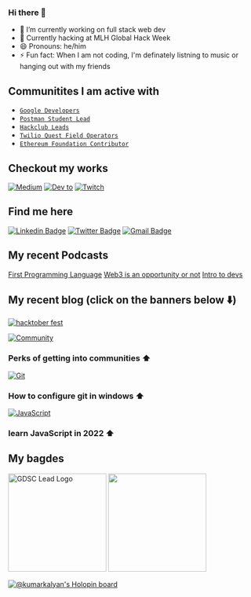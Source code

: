 ### Hi there 👋

- 🔭 I’m currently working on full stack web dev
- 👯 Currently hacking at MLH Global Hack Week  
- 😄 Pronouns: he/him
- ⚡ Fun fact: When I am not coding, I'm definately listning to music or hanging out with my friends



## Communitites I am active with 
- [`Google Developers`](https://developers.google.com/profile/u/kumarkalyan) 
- [`Postman Student Lead`](https://api.badgr.io/public/assertions/HL02eZKgQcKo4F33VFwYZw?identity__email=kum9748ar%40gmail.com) 
- [`Hackclub Leads`](https://apacdirectory.hackclub.com/club/hchackbeats) 
- [`Twilio Quest Field Operators`](https://www.twilio.com/quest/app/c/3/13930)
- [`Ethereum Foundation Contributor`](https://www.gitpoap.io/p/0xCAB33aFcEDfF044391f200642e405F28086881B7)


## Checkout my works 
<p display="flex">
  
<!-- [![hashnode](https://img.shields.io/badge/Hashnode-2962FF?style=for-the-badge&logo=hashnode&logoColor=white)](https://hashnode.com/@kumarkalyan)  -->
[![Medium](https://img.shields.io/badge/Medium-12100E?style=for-the-badge&logo=medium&logoColor=white)](https://kumarkalyan.medium.com/) [![Dev to ](https://img.shields.io/badge/dev.to-0A0A0A?style=for-the-badge&logo=devdotto&logoColor=white)](https://dev.to/kumarkalyan) [![Twitch](https://img.shields.io/badge/Twitch-9146FF?style=for-the-badge&logo=twitch&logoColor=white)](https://www.twitch.tv/kumarkalyan)  
  
</p>

## Find me here 
[![Linkedin Badge](https://img.shields.io/badge/-Kumar_Kalyan-blue?style=plastic&logo=Linkedin&logoColor=white&link=https://www.linkedin.com/in/kumar009/)](https://www.linkedin.com/in/kumar009/)
[![Twitter Badge](https://img.shields.io/badge/-kumarkalyan_-blue?style=plastic&logo=Twitter&logoColor=white&link=https://twitter.com/kumarkalyan_/)](https://twitter.com/kumarkalyan_/)
[![Gmail Badge](https://img.shields.io/badge/kum9748ar@gmail.com-white?style=plastic&logo=Gmail&logoColor=&link=mailto:kum9748ar@gmail.com)](mailto:kum9748ar@gmail.com)

## My recent Podcasts 
[First Programming Language](https://twitter.com/i/spaces/1BdGYylXMVAGX?s=20)
[Web3 is an opportunity or not](https://twitter.com/i/spaces/1YpKkZBqejBxj?s=20)
[Intro to devs](https://twitter.com/i/spaces/1YpKkZBqejBxj?s=20)

## My recent blog (click on the banners below ⬇️)

[![hacktober fest](https://user-images.githubusercontent.com/67071462/194708458-df541620-89d4-4a6f-835a-59cee92d05e2.png)](https://kumarkalyan.medium.com/everything-you-need-to-know-about-hacktoberfest-and-opensource-in-just-5-mins-de8e54c3df24)

[![Community](https://miro.medium.com/max/580/1*cOU4bzO8WwoCt2GK4GIYmA.png)](https://medium.com/@kumarkalyan/perks-of-getting-into-communities-a7a3b5c44a31)
 ### Perks of getting into communities ⬆️


[![Git](https://user-images.githubusercontent.com/67071462/190099159-7e4d50bf-c00f-4288-aadb-852c89b4c171.png)](https://dev.to/kumarkalyan/how-configure-git-in-windows-1ec6)

### How to configure git in windows ⬆️
[![JavaScript](https://miro.medium.com/max/875/1*vN0bczk5irR0WYL7RuADUA.png)](https://medium.com/@kumarkalyan/top-6-opensource-repositories-to-learn-javascript-in-2022-f58c5e17109)

 ### learn JavaScript in 2022 ⬆️

## My bagdes 
<img width="200px" height="200px" alt="GDSC Lead Logo " src="https://developers.google.com/profile/badges/community/dsc/2022/lead/badge.svg">
<img width="200px" height="200px" src="https://api.badgr.io/public/assertions/HL02eZKgQcKo4F33VFwYZw/image">



[![@kumarkalyan's Holopin board](https://holopin.io/api/user/board?user=kumarkalyan)](https://holopin.io/@kumarkalyan)
